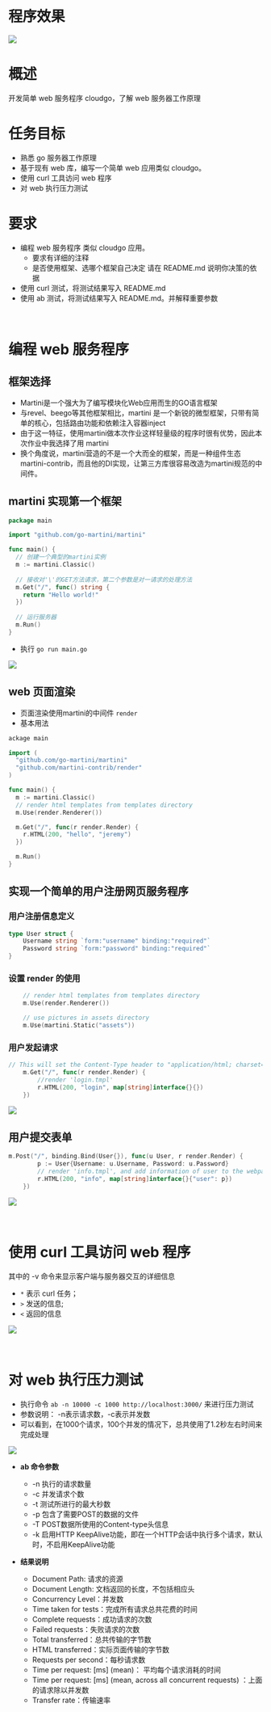 # 程序效果

![](https://github.com/xxxufj/Service-Computing/blob/master/cloudgo/img/2.PNG)


# 概述
开发简单 web 服务程序 cloudgo，了解 web 服务器工作原理


# 任务目标
* 熟悉 go 服务器工作原理
* 基于现有 web 库，编写一个简单 web 应用类似 cloudgo。
* 使用 curl 工具访问 web 程序
* 对 web 执行压力测试


# 要求
* 编程 web 服务程序 类似 cloudgo 应用。
  * 要求有详细的注释
  * 是否使用框架、选哪个框架自己决定 请在 README.md 说明你决策的依据
* 使用 curl 测试，将测试结果写入 README.md
* 使用 ab 测试，将测试结果写入 README.md。并解释重要参数

<br>

# 编程 web 服务程序
## 框架选择
* Martini是一个强大为了编写模块化Web应用而生的GO语言框架
* 与revel、beego等其他框架相比，martini 是一个新锐的微型框架，只带有简单的核心，包括路由功能和依赖注入容器inject
* 由于这一特征，使用martini做本次作业这样轻量级的程序时很有优势，因此本次作业中我选择了用 martini
* 换个角度说，martini营造的不是一个大而全的框架，而是一种组件生态martini-contrib，而且他的DI实现，让第三方库很容易改造为martini规范的中间件。

## martini 实现第一个框架
```go
package main

import "github.com/go-martini/martini"

func main() {
  // 创建一个典型的martini实例
  m := martini.Classic()
  
  // 接收对'\'的GET方法请求，第二个参数是对一请求的处理方法
  m.Get("/", func() string {
    return "Hello world!"
  })
  
  // 运行服务器
  m.Run()
}
```

* 执行 `go run main.go`

![](https://github.com/xxxufj/Service-Computing/blob/master/cloudgo/img/1.PNG)

## web 页面渲染
* 页面渲染使用martini的中间件 `render`
* 基本用法
```go
ackage main

import (
  "github.com/go-martini/martini"
  "github.com/martini-contrib/render"
)

func main() {
  m := martini.Classic()
  // render html templates from templates directory
  m.Use(render.Renderer())

  m.Get("/", func(r render.Render) {
    r.HTML(200, "hello", "jeremy")
  })

  m.Run()
}
```

## 实现一个简单的用户注册网页服务程序
### 用户注册信息定义
```go
type User struct {
	Username string `form:"username" binding:"required"`
	Password string `form:"password" binding:"required"`
}
```

### 设置 render 的使用
```go
	// render html templates from templates directory
	m.Use(render.Renderer())

	// use pictures in assets directory
	m.Use(martini.Static("assets"))
```

### 用户发起请求 
```go
// This will set the Content-Type header to "application/html; charset=ISO-8859-1"
	m.Get("/", func(r render.Render) {
		//render 'login.tmpl'
		r.HTML(200, "login", map[string]interface{}{})
	})

```

![](https://github.com/xxxufj/Service-Computing/blob/master/cloudgo/img/2.PNG)

## 用户提交表单
```go
m.Post("/", binding.Bind(User{}), func(u User, r render.Render) {
		p := User{Username: u.Username, Password: u.Password}
		// render 'info.tmpl', and add information of user to the webpage
		r.HTML(200, "info", map[string]interface{}{"user": p})
	})
```

![](https://github.com/xxxufj/Service-Computing/blob/master/cloudgo/img/3.PNG)

<br>

# 使用 curl 工具访问 web 程序
其中的 -v 命令来显示客户端与服务器交互的详细信息
* `*` 表示 curl 任务；
* `>` 发送的信息;
* `<` 返回的信息

![](https://github.com/xxxufj/Service-Computing/blob/master/cloudgo/img/4.PNG)

<br>

# 对 web 执行压力测试
* 执行命令 `ab -n 10000 -c 1000 http://localhost:3000/` 来进行压力测试
* 参数说明： -n表示请求数，-c表示并发数
* 可以看到，在1000个请求，100个并发的情况下，总共使用了1.2秒左右时间来完成处理

![](https://github.com/xxxufj/Service-Computing/blob/master/cloudgo/img/5.PNG)

* **ab 命令参数**
  * -n 执行的请求数量
  * -c 并发请求个数
  * -t 测试所进行的最大秒数
  * -p 包含了需要POST的数据的文件
  * -T POST数据所使用的Content-type头信息
  * -k 启用HTTP KeepAlive功能，即在一个HTTP会话中执行多个请求，默认时，不启用KeepAlive功能
  
* **结果说明**
  * Document Path: 请求的资源
  * Document Length: 文档返回的长度，不包括相应头
  * Concurrency Level：并发数
  * Time taken for tests：完成所有请求总共花费的时间
  * Complete requests：成功请求的次数
  * Failed requests：失败请求的次数
  * Total transferred：总共传输的字节数
  * HTML transferred：实际页面传输的字节数
  * Requests per second：每秒请求数
  * Time per request: [ms] (mean)： 平均每个请求消耗的时间
  * Time per request: [ms] (mean, across all concurrent requests) ：上面的请求除以并发数
  * Transfer rate：传输速率

